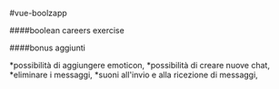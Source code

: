 #vue-boolzapp

####boolean careers exercise

####bonus aggiunti

*possibilità di aggiungere emoticon,
*possibilità di creare nuove chat,
*eliminare i messaggi,
*suoni all'invio e alla ricezione di messaggi,
